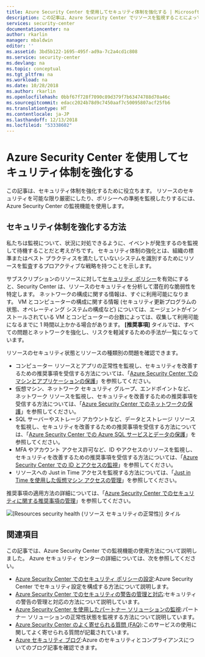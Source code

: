 ```yaml
---
title: Azure Security Center を使用してセキュリティ体制を強化する | Microsoft Docs
description: この記事は、Azure Security Center でリソースを監視することによってセキュリティ体制を強化するのに役立ちます。
services: security-center
documentationcenter: na
author: rkarlin
manager: mbaldwin
editor: ''
ms.assetid: 3bd5b122-1695-495f-ad9a-7c2a4cd1c808
ms.service: security-center
ms.devlang: na
ms.topic: conceptual
ms.tgt_pltfrm: na
ms.workload: na
ms.date: 10/28/2018
ms.author: rkarlin
ms.openlocfilehash: 0bbf67f728f7090c89d379f7b63474788d70a46c
ms.sourcegitcommit: edacc2024b78d9c7450aaf7c50095807acf25fb6
ms.translationtype: HT
ms.contentlocale: ja-JP
ms.lasthandoff: 12/13/2018
ms.locfileid: "53338602"
---
```

# <a name="strengthen-your-security-posture-with-azure-security-center"></a>Azure Security Center を使用してセキュリティ体制を強化する
この記事は、セキュリティ体制を強化するために役立ちます。 リソースのセキュリティを可能な限り厳密にしたり、ポリシーへの準拠を監視したりするには、Azure Security Center の監視機能を使用します。

## <a name="how-do-you-strengthen-your-security-posture"></a>セキュリティ体制を強化する方法
私たちは監視について、状況に対処できるように、イベントが発生するのを監視して待機することだと考えがちです。 セキュリティ体制の強化とは、組織の標準またはベスト プラクティスを満たしていないシステムを識別するためにリソースを監査するプロアクティブな戦略を持つことを示します。

サブスクリプションのリソースに対して[セキュリティ ポリシー](tutorial-security-policy.md)を有効にすると、Security Center は、リソースのセキュリティを分析して潜在的な脆弱性を特定します。 ネットワークの構成に関する情報は、すぐに利用可能になります。 VM とコンピューターの構成に関する情報 (セキュリティ更新プログラムの状態、オペレーティング システムの構成など) については、エージェントがインストールされている VM とコンピューターの台数によっては、収集して利用可能になるまでに 1 時間以上かかる場合があります。 **[推奨事項]** タイルでは、すべての問題とネットワークを強化し、リスクを軽減するための手法が一覧になっています。

リソースのセキュリティ状態とリソースの種類別の問題を確認できます。

- コンピューター リソースとアプリの正常性を監視し、セキュリティを改善するための推奨事項を受信する方法については、「[Azure Security Center でのマシンとアプリケーションの保護](security-center-virtual-machine-protection.md)」を参照してください。
- 仮想マシン、ネットワーク セキュリティ グループ、エンドポイントなど、ネットワーク リソースを監視し、セキュリティを改善するための推奨事項を受信する方法については、「[Azure Security Center でのネットワークの保護](security-center-network-recommendations.md)」を参照してください。 
- SQL サーバーやストレージ アカウントなど、データとストレージ リソースを監視し、セキュリティを改善するための推奨事項を受信する方法については、「[Azure Security Center での Azure SQL サービスとデータの保護](security-center-sql-service-recommendations.md)」を参照してください。 
- MFA やアカウント アクセス許可など、ID やアクセスのリソースを監視し、セキュリティを改善するための推奨事項を受信する方法については、「[Azure Security Center での ID とアクセスの監視](security-center-identity-access.md)」を参照してください。 
- リソースへの Just in Time アクセスを監視する方法については、「[Just in Time を使用した仮想マシン アクセスの管理](security-center-just-in-time.md)」を参照してください。 


推奨事項の適用方法の詳細については、「[Azure Security Center でのセキュリティに関する推奨事項の管理](security-center-recommendations.md)」を参照してください。



![[Resources security health (リソース セキュリティの正常性)] タイル](./media/security-center-monitoring/security-center-monitoring-fig1-newUI-2017.png)



## <a name="see-also"></a>関連項目
この記事では、Azure Security Center での監視機能の使用方法について説明しました。 Azure セキュリティ センターの詳細については、次を参照してください。

* [Azure Security Center でのセキュリティ ポリシーの設定](tutorial-security-policy.md):Azure Security Center でセキュリティ設定を構成する方法について説明します。
* [Azure Security Center でのセキュリティの警告の管理と対応](security-center-managing-and-responding-alerts.md):セキュリティの警告の管理と対応の方法について説明しています。
* [Azure Security Center を使用したパートナー ソリューションの監視](security-center-partner-solutions.md):パートナー ソリューションの正常性状態を監視する方法について説明しています。
* [Azure Security Center のよく寄せられる質問 (FAQ)](security-center-faq.md):このサービスの使用に関してよく寄せられる質問が記載されています。
* [Azure セキュリティ ブログ](https://blogs.msdn.com/b/azuresecurity/):Azure のセキュリティとコンプライアンスについてのブログ記事を確認できます。
